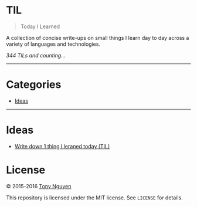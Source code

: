 # TIL

> Today I Learned

A collection of concise write-ups on small things I learn day to day across a variety of languages and technologies. 

_344 TILs and counting..._

---

# Categories
- [Ideas](#ideas)

---
# Ideas
- [Write down 1 thing I leraned today (TIL)]()


# License

© 2015-2016 [Tony Nguyen](http://www.tonyfreelance.com/)

This repository is licensed under the MIT license. See `LICENSE` for details.